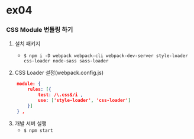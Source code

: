 # ex04
### CSS Module 번들링 하기

1. 설치 패키지
    - ```$ npm i -D webpack webpack-cli webpack-dev-server style-loader css-loader node-sass sass-loader```

2. CSS Loader 설정(webpack.config.js)
```json
    module: {
        rules: [{
            test: /\.css$/i ,
            use: ['style-loader', 'css-loader']
        }]
    } ,
```

3. 개발 서버 실행
    - ``` $ npm start ```